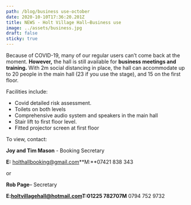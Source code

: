 ```yaml
---
path: /blog/business use-october
date: 2020-10-10T17:36:20.201Z
title: NEWS - Holt Village Hall–Business use
image: ../assets/business.jpg
draft: false
sticky: true
---
```

Because of COVID-19, many of our regular users can’t come back at the moment.  **However,** the hall is still  available for **business meetings and training.**  With 2m social distancing in place, the hall can accommodate up to 20 people in the main hall (23 if you use the stage), and 15 on the first floor.  

Facilities include:

* Covid detailed risk assessment.
* Toilets on both levels
* Comprehensive audio system and speakers in the main hall
* Stair lift to first floor level.
* Fitted projector screen at first floor

To view, contact:

**Joy and Tim Mason** - Booking Secretary

**E:** [holthallbooking@gmail.com](mailto:holthallbooking@gmail.com)**M:**07421 838 343

or

**Rob Page**– Secretary

**E:[holtvillagehall@hotmail.com](mailto:holtvillagehall@hotmail.com)T:**01225 782707**M** 0794 752 9732